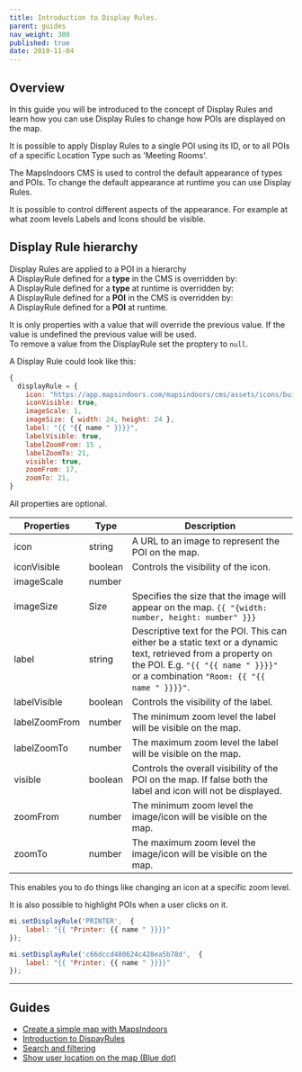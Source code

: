 ```yaml
---
title: Introduction to Display Rules.
parent: guides
nav_weight: 300
published: true
date: 2019-11-04
---
```


## Overview

In this guide you will be introduced to the concept of Display Rules and learn how you can use Display Rules to change how POIs are displayed on the map.

It is possible to apply Display Rules to a single POI using its ID, or to all POIs of a specific Location Type such as 'Meeting Rooms'.

The MapsIndoors CMS is used to control the default appearance of types and POIs. To change the default appearance at runtime you can use Display Rules.

It is possible to control different aspects of the appearance. For example at what zoom levels Labels and Icons should be visible.
## Display Rule hierarchy
Display Rules are applied to a POI in a hierarchy  
A DisplayRule defined for a **type** in the CMS is overridden by:  
A DisplayRule defined for a **type** at runtime is overridden by:  
A DisplayRule defined for a **POI** in the CMS is overridden by:  
A DisplayRule defined for a **POI** at runtime.

It is only properties with a value that will override the previous value. If the value is undefined the previous value will be used.  
To remove a value from the DisplayRule set the proptery to `null`.

A Display Rule could look like this:

```javascript
{
  displayRule = {
    icon: "https://app.mapsindoors.com/mapsindoors/cms/assets/icons/building-icons/cafe.png",
    iconVisible: true,
    imageScale: 1,
    imageSize: { width: 24, height: 24 },
    label: "{{ "{{ name " }}}}",
    labelVisible: true,
    labelZoomFrom: 15 ,
    labelZoomTo: 21,
    visible: true,
    zoomFrom: 17,
    zoomTo: 21,
}
```

All properties are optional.

| Properties    | Type    | Description                                                                                                                                                                                        |
| ------------- | ------- | -------------------------------------------------------------------------------------------------------------------------------------------------------------------------------------------------- |
| icon          | string  | A URL to an image to represent the POI on the map.                                                                                                                                                 |
| iconVisible   | boolean | Controls the visibility of the icon.                                                                                                                                                               |
| imageScale    | number  |                                                                                                                                                                                                    |
| imageSize     | Size    | Specifies the size that the image will appear on the map. `{{ "{width: number, height: number" }}}`                                                                                                |
| label         | string  | Descriptive text for the POI. This can either be a static text or a dynamic text, retrieved from a property on the POI. E.g. `"{{ "{{ name " }}}}"` or a combination `"Room: {{ "{{ name " }}}}"`. |
| labelVisible  | boolean | Controls the visibility of the label.                                                                                                                                                              |
| labelZoomFrom | number  | The minimum zoom level the label will be visible on the map.                                                                                                                                       |
| labelZoomTo   | number  | The maximum zoom level the label will be visible on the map.                                                                                                                                       |
| visible       | boolean | Controls the overall visibility of the POI on the map. If false both the label and icon will not be displayed.                                                                                     |
| zoomFrom      | number  | The minimum zoom level the image/icon will be visible on the map.                                                                                                                                  |
| zoomTo        | number  | The maximum zoom level the image/icon will be visible on the map.                                                                                                                                  |

This enables you to do things like changing an icon at a specific zoom level.

It is also possible to highlight POIs when a user clicks on it.

```javascript
mi.setDisplayRule('PRINTER',  {
    label: "{{ "Printer: {{ name " }}}}"
});
```

```javascript
mi.setDisplayRule('c66dccd480624c428ea5b78d',  {
    label: "{{ "Printer: {{ name " }}}}"
});
```

<script async src="//jsfiddle.net/mapspeople/m62t9zyc/embed/html,result/"></script>

---

## Guides

-   [Create a simple map with MapsIndoors](/guides/simple_map/)
-   [Introduction to DispayRules](guides/display_rules_intro/)
-   [Search and filtering](/guides/search_and_filtering/)
-   [Show user location on the map (Blue dot)](/guides/show_users_position/)
